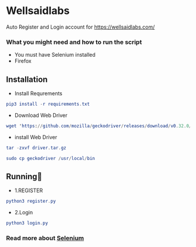 # Wellsaidlabs
Auto Register and Login account for https://wellsaidlabs.com/

<h3>What you might need and how to run the script</h3>
<ul>
  <li> You must have <a>Selenium</a> installed </li>
  <li> Firefox </li>
</ul>

## **Installation** 
- Install Requrements
```elm 
pip3 install -r requirements.txt
``` 
- Download Web Driver 
```elm 
wget 'https://github.com/mozilla/geckodriver/releases/download/v0.32.0/geckodriver-v0.32.0-linux64.tar.gz' -O driver.tar.gz 
``` 
- install Web Driver 
```elm 
tar -zxvf driver.tar.gz 
``` 
```elm 
sudo cp geckodriver /usr/local/bin 
``` 
## **Running🚀** 
- 1.REGISTER
```elm 
python3 register.py 
```
- 2.Login
```elm
python3 login.py
```

<h3>Read more about <a href="https:https://www.selenium.dev/documentation/webdriver/getting_started/">Selenium</a></h3>
